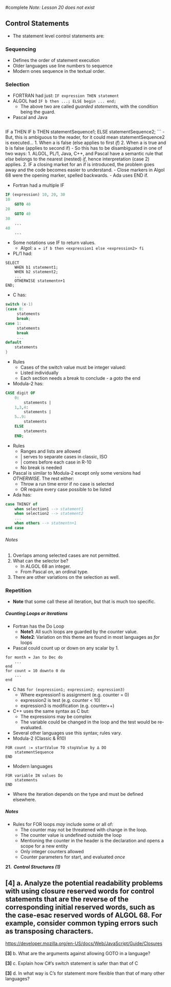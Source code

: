 #complete
*Note: Lesson 20 does not exist*
## Control Statements
- The statement level control statements are:
### Sequencing
- Defines the order of statement execution
- Older languages use line numbers to sequence
- Modern ones sequence in the textual order.
### Selection
- FORTRAN had just: `IF expression THEN statement`
- ALGOL had `IF b then ...; ELSE begin ... end;`
	- The above two are called *guarded statements*, with the condition being the guard.
- Pascal and Java 
	```java
IF a THEN
	IF b THEN statementSequence1;
ELSE
	statementSequence2;
	```
	- But, this is ambiguous to the reader, for it could mean statementSequence2 is executed...
		1. When a is false (else applies to first *if*)
		2. When a is true and b is false (applies to second if)
	- So this has to be disambiguated in one of two ways:
		1. ALGOL, PL/1, Java, C++, and Pascal have a semantic rule that *else* belongs to the nearest (nested) *if*, hence interpretation (case 2) applies.
		2. IF a closing market for an if is introduced, the problem goes away and the code becomes easier to understand.
			- Close markers in Algol 68 were the opening marker, spelled backwards.
			- Ada uses END if.
- Fortran had a multiple IF
```fortran
IF (expression) 10, 20, 30
10
	GOTO 40
20
	GOTO 40
30
	...
40
	...
```
- Some notations use IF to return values.
	- Algol: `a = if b then <expression1 else <expression2> fi`
- PL/1 had:
```pl/1
SELECT
	WHEN b1 statement1;
	WHEN b2 statement2;
	...
	OTHERWISE statementn+1
END;
```
- C has:
```C
switch (x-1)
{case 0:
	 statements
	 break;
case 1:
	 statements
	 break
	 ...
default
	statements
}
```
- Rules
	- Cases of the switch value must be integer valued:
	- Listed individually
	- Each section needs a break to conclude - a *goto* the end
- Modula-2 has:
```modula-2
CASE digit OF
	0:
		statements |
	1,3,4:
		statements |
	5..9:
		statements
	ELSE
		statements
	END;
```
- Rules
	- Ranges and lists are allowed
	- | serves to separate cases in classic, ISO
	- | comes before each case in R-10
	- No break is needed
- Pascal is similar to Modula-2 except only some versions had *OTHERWISE*. The rest either:
	- Throw a run time error if no case is selected
	- OR require every case possible to be listed
- Ada has:
```ada
case THINGY of
	when selection1 --> statement1
	when selection2 --> statement2
	...
	when others --> statmentn+1
end case
```
###### Notes
1. Overlaps among selected cases are not permitted.
2. What can the selector be?
	- In ALGOL 68 an integer.
	- From Pascal on, an ordinal type.
3. There are other variations on the selection as well.
### Repetition
- **Note** that some call these all iteration, but that is much too specific.
##### Counting Loops or iterations
- Fortran has the Do Loop
	- **Note1**: All such loops are guarded by the counter value.
	- **Note2**: Variation on this theme are found in most languages as *for* loops
- Pascal could count up or down on any scalar by 1.
```
for month = Jan to Dec do
	...
end
for count = 10 downto 0 do
	...
end
```
- C has `for (expression1; expression2; expression3)`
	- Where expression1 is assignment (e.g. counter = 0)
	- expression2 is test (e.g. counter < 10)
	- expression3 is modification (e.g. counter++)
- C++ uses the same syntax as C but:
	- The expressions may be complex
	- The variable could be changed in the loop and the test would be re-evaluated.
- Several other languages use this syntax; rules vary.
- Modula-2 (Classic & R10)
```
FOR count := startValue TO stopValue by ∆ DO
	statementSequence
END
```
- Modern languages
```
FOR variable IN values Do
	statements
END
```
- Where the iteration depends on the type and must be defined elsewhere.
##### Notes
- Rules for FOR loops *may* include some or all of:
	- The counter may not be threatened with change in the loop.
	- The counter value is undefined outside the loop
	- Mentioning the counter in the header is the declaration and opens a scope for a new entity
	- Only integer counters allowed
	- Counter parameters for start, and evaluated *once*


**21.  _Control Structures (1)_**

**[4]** a. Analyze the potential readability problems with using closure reserved words for control statements that are the reverse of the corresponding initial reserved words, such as the case-esac reserved words of ALGOL 68. For example, consider common typing errors such as transposing characters.
- 
https://developer.mozilla.org/en-US/docs/Web/JavaScript/Guide/Closures

**[3]** b. What are the arguments against allowing GOTO in a language?

**[3]** c. Explain how C#’s switch statement is safer than that of C

**[3]** d. In what way is C’s for statement more flexible than that of many other languages?
